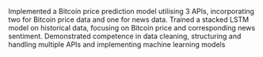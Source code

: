 Implemented a Bitcoin price prediction model utilising 3 APIs, incorporating two for Bitcoin price data and one for news data. Trained a stacked LSTM model on historical data, focusing on Bitcoin price and corresponding news sentiment. Demonstrated competence in data cleaning, structuring and handling multiple APIs and implementing machine learning models
